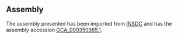 
Assembly
--------

The assembly presented has been imported from 
[INSDC](http://www.insdc.org) and has the assembly accession
[GCA\_000350365.1](http://www.ebi.ac.uk/ena/data/view/GCA_000350365.1).

